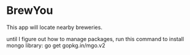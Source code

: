 # BrewYou
This app will locate nearby breweries.

until I figure out how to manage packages, run this command to install mongo library:
go get gopkg.in/mgo.v2

